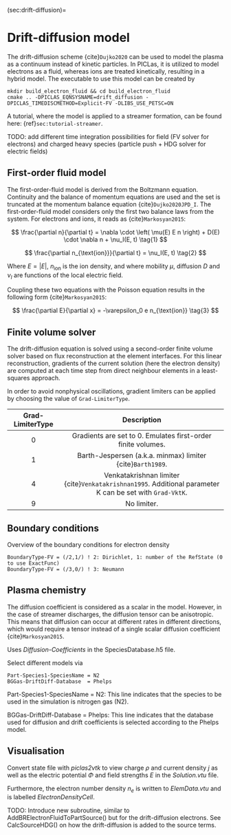 (sec:drift-diffusion)=
# Drift-diffusion model

The drift-diffusion scheme {cite}`Dujko2020` can be used to model the plasma as a continuum instead of kinetic particles. In PICLas, it is utilized to model electrons as a fluid, whereas ions are treated kinetically, resulting in a hybrid model. The executable to use this model can be created by

    mkdir build_electron_fluid && cd build_electron_fluid
    cmake .. -DPICLAS_EQNSYSNAME=drift_diffusion -DPICLAS_TIMEDISCMETHOD=Explicit-FV -DLIBS_USE_PETSC=ON

A tutorial, where the model is applied to a streamer formation, can be found here: {ref}`sec:tutorial-streamer`.

TODO: add different time integration possibilities for field (FV solver for electrons) and charged heavy species (particle push +
HDG solver for electric fields)

## First-order fluid model

The first-order-fluid model is derived from the Boltzmann equation. Continuity and the balance of momentum equations are used and the set is truncated at the momentum balance equation {cite}`Dujko2020JPD_I`. The first-order-fluid model considers only the first two balance laws from the system. For electrons and ions, it reads as {cite}`Markosyan2015`:

$$
\frac{\partial n}{\partial t} = \nabla \cdot \left( \mu(E) E n \right) + D(E) \cdot \nabla n + \nu_I(E, t) \tag{1}
$$

$$
\frac{\partial n_{\text{ion}}}{\partial t} = \nu_I(E, t) \tag{2}
$$

Where $E = |E|$, $n_{\text{ion}}$ is the ion density, and where mobility $\mu$, diffusion $D$ and $\nu_I$ are functions of the local electric field.

Coupling these two equations with the Poisson equation results in the following form {cite}`Markosyan2015`:

$$
\frac{\partial E}{\partial x} = -\varepsilon_0 e n_{\text{ion}} \tag{3}
$$

## Finite volume solver

The drift-diffusion equation is solved using a second-order finite volume solver based on flux reconstruction at the element interfaces. For this linear reconstruction, gradients of the current solution (here the electron density) are computed at each time step from direct neighbour elements in a least-squares approach.

In order to avoid nonphysical oscillations, gradient limiters can be applied by choosing the value of `Grad-LimiterType`.


| **Grad-LimiterType** |                                             **Description**                                              |
| :------------------: | :------------------------------------------------------------------------------------------------------: |
|          0           |                       Gradients are set to 0. Emulates first-order finite volumes.                       |
|          1           |                        Barth-Jespersen (a.k.a. minmax) limiter {cite}`Barth1989`.                        |
|          4           | Venkatakrishnan limiter {cite}`Venkatakrishnan1995`. Additional parameter K can be set with `Grad-VktK`. |
|          9           |                                               No limiter.                                                |



## Boundary conditions

Overview of the boundary conditions for electron density

    BoundaryType-FV = (/2,1/) ! 2: Dirichlet, 1: number of the RefState (0 to use ExactFunc)
    BoundaryType-FV = (/3,0/) ! 3: Neumann

## Plasma chemistry

The diffusion coefficient is considered as a scalar in the model. However, in the case of streamer discharges, the diffusion tensor can be anisotropic. This means that diffusion can occur at different rates in different directions, which would require a tensor instead of a single scalar diffusion coefficient {cite}`Markosyan2015`.

Uses *Diffusion-Coefficients* in the SpeciesDatabase.h5 file.

Select different models via

    Part-Species1-SpeciesName = N2
    BGGas-DriftDiff-Database  = Phelps

Part-Species1-SpeciesName = N2: This line indicates that the species to be used in the simulation is nitrogen gas (N2).

BGGas-DriftDiff-Database = Phelps: This line indicates that the database used for diffusion and drift coefficients is selected according to the Phelps model.

## Visualisation

Convert state file with *piclas2vtk* to view charge $\rho$ and current density $j$ as well as the electric potential $\Phi$ and
field strengths $E$ in the *Solution.vtu* file.

Furthermore, the electron number density $n_{e}$ is written to *ElemData.vtu* and is labelled *ElectronDensityCell*.

TODO: Introduce new subroutine, similar to AddBRElectronFluidToPartSource() but for the drift-diffusion electrons.
See CalcSourceHDG() on how the drift-diffusion is added to the source terms.
